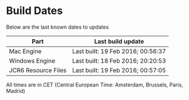 # Build Dates

Below are the last known dates to updates

Part | Last build update
-----|-----
Mac Engine | Last built: 19 Feb 2016; 00:56:37
Windows Engine | Last built: 18 Feb 2016; 20:20:53
JCR6 Resource Files | Last built: 19 Feb 2016; 00:57:05
All times are in CET (Central European Time: Amsterdam, Brussels, Paris, Madrid)




